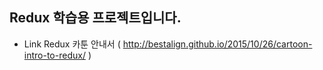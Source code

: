 ## Redux 학습용 프로젝트입니다.


- Link
Redux 카툰 안내서 ( http://bestalign.github.io/2015/10/26/cartoon-intro-to-redux/ )